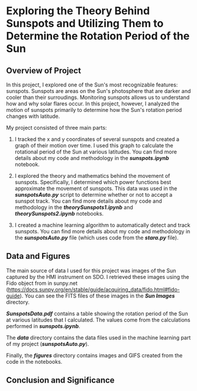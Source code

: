 # Exploring the Theory Behind Sunspots and Utilizing Them to Determine the Rotation Period of the Sun

## Overview of Project

In this project, I explored one of the Sun's most recognizable features: sunspots. Sunspots are areas on the Sun's photosphere that are darker and cooler than their surroudings. Monitoring sunspots allows us to understand how and why solar flares occur. In this project, however, I analyzed the motion of sunspots primarily to determine how the Sun's rotation period changes with latitude. 

My project consisted of three main parts:

1. I tracked the x and y coordinates of several sunspots and created a graph of their motion over time. I used this graph to calculate the rotational period of the Sun at various latitudes. You can find more details about my code and methodology in the ***sunspots.ipynb*** notebook. 

2. I explored the theory and mathematics behind the movement of sunspots. Specifically, I determined which power functions best approximate the movement of sunspots. This data was used in the ***sunspotsAuto.py*** script to determine whether or not to accept a sunspot track. You can find more details about my code and methodology in the ***theorySunspots1.ipynb*** and ***theorySunspots2.ipynb*** notebooks. 

3. I created a machine learning algorithm to automatically detect and track sunspots. You can find more details about my code and methodology in the ***sunspotsAuto.py*** file (which uses code from the ***stara.py*** file). 

## Data and Figures

The main source of data I used for this project was images of the Sun captured by the HMI instrument on SDO. I retrieved these images using the Fido object from in sunpy.net (https://docs.sunpy.org/en/stable/guide/acquiring_data/fido.html#fido-guide). You can see the FITS files of these images in the ***Sun Images*** directory. 

***SunspotsData.pdf*** contains a table showing the rotation period of the Sun at various latitudes that I calculated. The values come from the calculations performed in ***sunspots.ipynb***. 

The ***data*** directory contains the data files used in the machine learning part of my project (***sunspotsAuto.py***). 

Finally, the ***figures*** directory contains images and GIFS created from the code in the notebooks. 

## Conclusion and Significance

